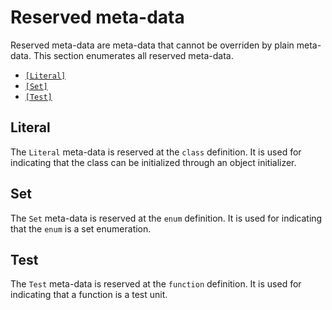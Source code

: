 # Reserved meta-data

Reserved meta-data are meta-data that cannot be overriden by plain meta-data. This section enumerates all reserved meta-data.

* [`[Literal]`](#literal)
* [`[Set]`](#set)
* [`[Test]`](#test)

## Literal

The `Literal` meta-data is reserved at the `class` definition. It is used for indicating that the class can be initialized through an object initializer.

## Set

The `Set` meta-data is reserved at the `enum` definition. It is used for indicating that the `enum` is a set enumeration.

## Test

The `Test` meta-data is reserved at the `function` definition. It is used for indicating that a function is a test unit.